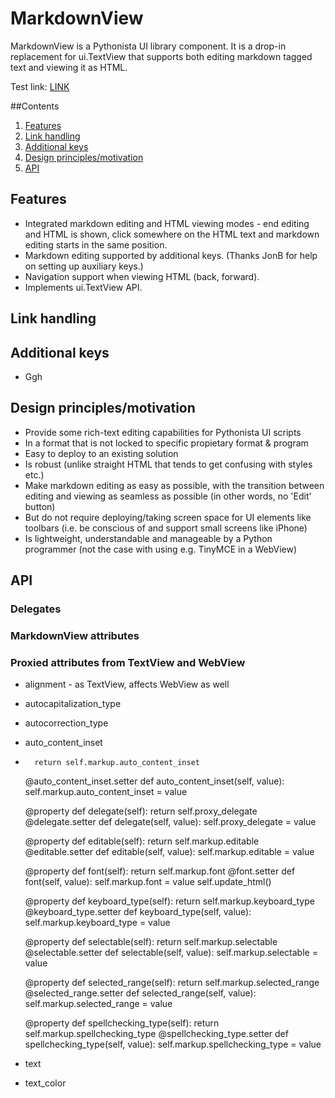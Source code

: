 # MarkdownView

MarkdownView is a Pythonista UI library component. It is a drop-in replacement for ui.TextView that supports both editing markdown tagged text and viewing it as HTML.

Test link: [LINK](http://iki.fi)

##Contents

1. [Features](#Features)
1. [Link handling](#Link%20handling)
1. [Additional keys](#Additional%20keys)
1. [Design principles/motivation](#Design%20principles/motivation)
1. [API](#API)

## Features <a name='Features'></a> 

* Integrated markdown editing and HTML viewing modes - end editing and HTML is shown, click somewhere on the HTML text and markdown editing starts in the same position.
*  Markdown editing supported by additional keys. (Thanks JonB for help on setting up auxiliary keys.)
* Navigation support when viewing HTML (back, forward).
* Implements ui.TextView API.

## Link handling <a name='Link%20handling'></a>

## Additional keys <a name='Additional%20keys'></a>

* Ggh

## Design principles/motivation <a name='Design%20principles/motivation'></a>

* Provide some rich-text editing capabilities for Pythonista UI scripts
* In a format that is not locked to specific propietary format & program
* Easy to deploy to an existing solution
* Is robust (unlike straight HTML that tends to get confusing with styles etc.)
* Make markdown editing as easy as possible, with the transition between editing and viewing as seamless as possible (in other words, no 'Edit' button)
* But do not require deploying/taking screen space for UI elements like toolbars (i.e. be conscious of and support small screens like iPhone)
* Is lightweight, understandable and manageable by a Python programmer (not the case with using e.g. TinyMCE in a WebView)

## API <a name='API'></a>

### Delegates

### MarkdownView attributes

### Proxied attributes from TextView and WebView

* alignment - as TextView, affects WebView as well
* autocapitalization_type
* autocorrection_type
* auto_content_inset
* 
		return self.markup.auto_content_inset
	@auto_content_inset.setter
	def auto_content_inset(self, value):
		self.markup.auto_content_inset = value
		
	@property
	def delegate(self):
		return self.proxy_delegate
	@delegate.setter
	def delegate(self, value):
		self.proxy_delegate = value
		
	@property
	def editable(self):
		return self.markup.editable
	@editable.setter
	def editable(self, value):
		self.markup.editable = value
		
	@property
	def font(self):
		return self.markup.font
	@font.setter
	def font(self, value):
		self.markup.font = value
		self.update_html()
		
	@property
	def keyboard_type(self):
		return self.markup.keyboard_type
	@keyboard_type.setter
	def keyboard_type(self, value):
		self.markup.keyboard_type = value
		
	@property
	def selectable(self):
		return self.markup.selectable
	@selectable.setter
	def selectable(self, value):
		self.markup.selectable = value
		
	@property
	def selected_range(self):
		return self.markup.selected_range
	@selected_range.setter
	def selected_range(self, value):
		self.markup.selected_range = value
		
	@property
	def spellchecking_type(self):
		return self.markup.spellchecking_type
	@spellchecking_type.setter
	def spellchecking_type(self, value):
		self.markup.spellchecking_type = value
		
* text
* text_color
